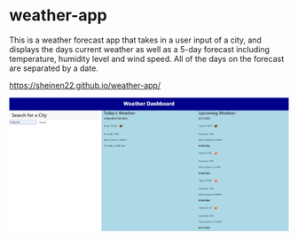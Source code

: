 # weather-app

This is a weather forecast app that takes in a user input of a city, and displays the days current weather as well as a 5-day forecast including temperature, humidity level and wind speed.  All of the days on the forecast are separated by a date.

https://sheinen22.github.io/weather-app/

![Alt text](/assets/img/weather-app.png "Screenshot")